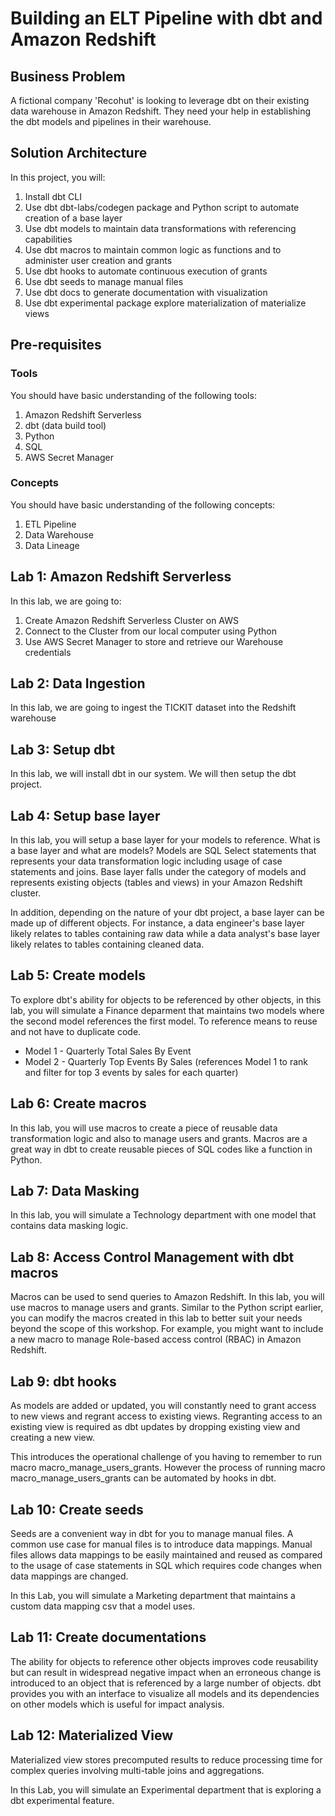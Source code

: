 # Building an ELT Pipeline with dbt and Amazon Redshift

## Business Problem

A fictional company 'Recohut' is looking to leverage dbt on their existing data warehouse in Amazon Redshift. They need your help in establishing the dbt models and pipelines in their warehouse.

## Solution Architecture

In this project, you will:

1. Install dbt CLI
2. Use dbt dbt-labs/codegen package and Python script to automate creation of a base layer
3. Use dbt models to maintain data transformations with referencing capabilities
4. Use dbt macros to maintain common logic as functions and to administer user creation and grants
5. Use dbt hooks to automate continuous execution of grants
6. Use dbt seeds to manage manual files
7. Use dbt docs to generate documentation with visualization
8. Use dbt experimental package explore materialization of materialize views

## Pre-requisites

### Tools

You should have basic understanding of the following tools:

1. Amazon Redshift Serverless
2. dbt (data build tool)
3. Python
4. SQL
5. AWS Secret Manager

### Concepts

You should have basic understanding of the following concepts:

1. ETL Pipeline
2. Data Warehouse
3. Data Lineage

## Lab 1: Amazon Redshift Serverless

In this lab, we are going to:

1. Create Amazon Redshift Serverless Cluster on AWS
2. Connect to the Cluster from our local computer using Python
3. Use AWS Secret Manager to store and retrieve our Warehouse credentials

## Lab 2: Data Ingestion

In this lab, we are going to ingest the TICKIT dataset into the Redshift warehouse

## Lab 3: Setup dbt

In this lab, we will install dbt in our system. We will then setup the dbt project.

## Lab 4: Setup base layer

In this lab, you will setup a base layer for your models to reference. What is a base layer and what are models? Models are SQL Select statements that represents your data transformation logic including usage of case statements and joins. Base layer falls under the category of models and represents existing objects (tables and views) in your Amazon Redshift cluster.

In addition, depending on the nature of your dbt project, a base layer can be made up of different objects. For instance, a data engineer's base layer likely relates to tables containing raw data while a data analyst's base layer likely relates to tables containing cleaned data.

## Lab 5: Create models

To explore dbt's ability for objects to be referenced by other objects, in this lab, you will simulate a Finance deparment that maintains two models where the second model references the first model. To reference means to reuse and not have to duplicate code.

- Model 1 - Quarterly Total Sales By Event
- Model 2 - Quarterly Top Events By Sales (references Model 1 to rank and filter for top 3 events by sales for each quarter)

## Lab 6: Create macros

In this lab, you will use macros to create a piece of reusable data transformation logic and also to manage users and grants. Macros are a great way in dbt to create reusable pieces of SQL codes like a function in Python.

## Lab 7: Data Masking

In this lab, you will simulate a Technology department with one model that contains data masking logic.

## Lab 8: Access Control Management with dbt macros

Macros can be used to send queries to Amazon Redshift. In this lab, you will use macros to manage users and grants. Similar to the Python script earlier, you can modify the macros created in this lab to better suit your needs beyond the scope of this workshop. For example, you might want to include a new macro to manage Role-based access control (RBAC) in Amazon Redshift.

## Lab 9: dbt hooks

As models are added or updated, you will constantly need to grant access to new views and regrant access to existing views. Regranting access to an existing view is required as dbt updates by dropping existing view and creating a new view.

This introduces the operational challenge of you having to remember to run macro macro_manage_users_grants. However the process of running macro macro_manage_users_grants can be automated by hooks in dbt.

## Lab 10: Create seeds

Seeds are a convenient way in dbt for you to manage manual files. A common use case for manual files is to introduce data mappings. Manual files allows data mappings to be easily maintained and reused as compared to the usage of case statements in SQL which requires code changes when data mappings are changed.

In this Lab, you will simulate a Marketing department that maintains a custom data mapping csv that a model uses.

## Lab 11: Create documentations

The ability for objects to reference other objects improves code reusability but can result in widespread negative impact when an erroneous change is introduced to an object that is referenced by a large number of objects. dbt provides you with an interface to visualize all models and its dependencies on other models which is useful for impact analysis.

## Lab 12: Materialized View

Materialized view stores precomputed results to reduce processing time for complex queries involving multi-table joins and aggregations.

In this Lab, you will simulate an Experimental department that is exploring a dbt experimental feature.
